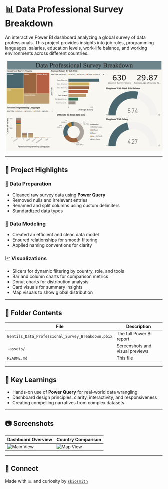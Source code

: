 # 📊 Data Professional Survey Breakdown

An interactive Power BI dashboard analyzing a global survey of data professionals. This project provides insights into job roles, programming languages, salaries, education levels, work-life balance, and working environments across different countries.

![Survey Dashboard Preview](.assets/dashboardpreview.png)

---

## 🧠 Project Highlights

### 🔧 Data Preparation
- Cleaned raw survey data using **Power Query**
- Removed nulls and irrelevant entries
- Renamed and split columns using custom delimiters
- Standardized data types

### 🧩 Data Modeling
- Created an efficient and clean data model
- Ensured relationships for smooth filtering
- Applied naming conventions for clarity

### 📈 Visualizations
- Slicers for dynamic filtering by country, role, and tools
- Bar and column charts for comparison metrics
- Donut charts for distribution analysis
- Card visuals for summary insights
- Map visuals to show global distribution

---

## 📂 Folder Contents

| File | Description |
|------|-------------|
| `Bentils_Data_Professional_Survey_Breakdown.pbix` | The full Power BI report |
| `.assets/` | Screenshots and visual previews |
| `README.md` | This file |

---

## 🧭 Key Learnings

- Hands-on use of **Power Query** for real-world data wrangling
- Dashboard design principles: clarity, interactivity, and responsiveness
- Creating compelling narratives from complex datasets

---

## 📷 Screenshots

| Dashboard Overview | Country Comparison |
|--------------------|---------------------|
| ![Main View](.assets/survey_dashboard_main.png) | ![Map View](.assets/survey_map_view.png) |

---

## 🔗 Connect

Made with 📊 and curiosity by [`skiosmith`](https://github.com/skiosmith)
